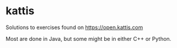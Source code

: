 # kattis
Solutions to exercises found on https://open.kattis.com

Most are done in Java, but some might be in either C++ or Python.
